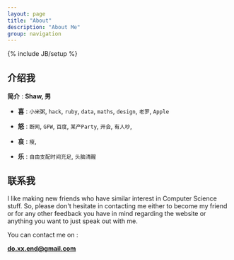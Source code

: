 ```yaml
---
layout: page
title: "About"
description: "About Me"
group: navigation
---
```

{% include JB/setup %}
 
## 介绍我

**简介** : **Shaw, 男**

- **喜** : `小米粥`, `hack`, `ruby`, `data`, `maths`, `design`, `老罗`, `Apple`

- **怒** : `断网`, `GFW`, `百度`, `某产Party`, `开会`, `有人吵`,

- **哀** : `瘦`,

- **乐** : `自由支配时间充足`, `头脑清醒`


## 联系我

I like making new friends who have similar interest in Computer
Science stuff. So, please don't hesitate in contacting me either to
become my friend or for any other feedback you have in mind regarding
the website or anything you want to just speak out with me.

You can contact me on :

**do.xx.end@gmail.com**

